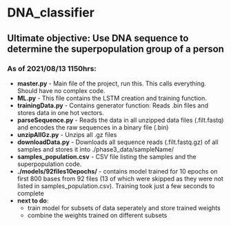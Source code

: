 # DNA_classifier
## Ultimate objective: Use DNA sequence to determine the superpopulation group of a person

### As of 2021/08/13 1150hrs:
* **master.py** - Main file of the project, run this. This calls everything. Should have no complex code.
* **ML.py** - This file contains the LSTM creation and training function.
* **trainingData.py** - Contains generator function: Reads .bin files and stores data in one hot vectors.
* **parseSequence.py** - Reads the data in all unzipped data files (.filt.fastq) and encodes the raw sequences in a binary file (.bin)
* **unzipAllGz.py** - Unzips all .gz files
* **downloadData.py** - Downloads all sequence reads (.filt.fastq.gz) of all samples and stores it into ./phase3_data/sampleName/
* **samples_population.csv** - CSV file listing the samples and the superpopulation code.
* **./models/92files10epochs/** - contains model trained for 10 epochs on first 800 bases from 92 files (13 of which were skipped as they were not listed in samples_population.csv). Training took just a few seconds to complete
* **next to do**:
  * train model for subsets of data seperately and store trained weights
  * combine the weights trained on different subsets
